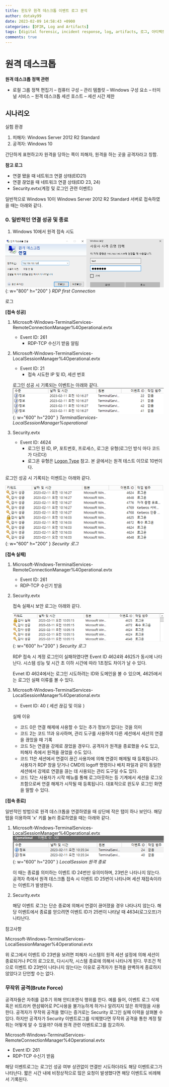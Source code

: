 ```yaml
---
title: 윈도우 원격 데스크톱 이벤트 로그 분석
author: dotaky99
date: 2023-02-09 14:58:43 +0900
categories: [DFIR, Log and Artifacts]
tags: [digital forensic, incident response, log, artifacts, 로그, 아티팩트, 윈도우 포렌식, rdp]
comments: true
---
```


# 원격 데스크톱

**원격 데스크톱 정책 관련**

- 로컬 그룹 정책 편집기 – 컴퓨터 구성 – 관리 템플릿 – Windows 구성 요소 – 터미널 서비스 – 원격 데스크톱 세션 호스트 – 세션 시간 제한

## **시나리오**

실험 환경

1. 피해자: Windows Server 2012 R2 Standard
2. 공격자: Windows 10

간단하게 표현하고자 원격을 당하는 쪽이 피해자, 원격을 하는 곳을 공격자라고 칭함.

**참고 로그**

- 연결 됐을 때 네트워크 연결 상태(EID21)
- 연결 끊었을 때 네트워크 연결 상태(EID 23, 24)
- Security.evtx(계정 및 로그인 관련 이벤트)

일반적으로 Windows 10이 Windows Server 2012 R2 Standard 서버로 접속하였을 때는 아래와 같다.

### 0. 일반적인 연결 성공 및 종료
1. Windows 10에서 원격 접속 시도

![RDP CON 1](/assets/img/post/20230209-RDP/con_1.png){: w="800" h="200" }
_RDP first Connection_

로그

**[접속 성공]**
1. Microsoft-Windows-TerminalServices-RemoteConnectionManager%4Operational.evtx
   - Event ID: 261
     - RDP-TCP 수신기 받음 알림

2. Microsoft-Windows-TerminalServices-LocalSessionManager%4Operational.evtx
   - Event ID: 21
     - 접속 시도한 IP 및 ID, 세션 번호
    
    로그인 성공 시 기록되는 이벤트는 아래와 같다.
    ![RDP CON 1](/assets/img/post/20230209-RDP/login_localsession_1.png){: w="600" h="200" }
    _TerminalServices-LocalSessionManager%operational_

3. Security.evtx
    - Event ID: 4624
      - 로그인 된 ID, IP, 포트번호, 프로세스, 로그온 유형(로그인 방식 마다 코드가 다르다)
      - 로그온 유형은 [Logon Type](https://www.ultimatewindowssecurity.com/securitylog/encyclopedia/event.aspx?eventID=4624) 참고. 본 글에서는 원격 테스트 이므로 10번이다.

로그인 성공 시 기록되는 이벤트는 아래와 같다.

![RDP CON 1](/assets/img/post/20230209-RDP/login_security_1.png){: w="600" h="200" }
_Security 로그_


**[접속 실패]**
1. Microsoft-Windows-TerminalServices-RemoteConnectionManager%4Operational.evtx
   - Event ID: 261
   - RDP-TCP 수신기 받음

2. Security.evtx

    접속 실패시 보안 로그는 아래와 같다.

    ![RDP CON 1](/assets/img/post/20230209-RDP/login_fail_1.png){: w="600" h="200" }
    _Security 로그_

    RDP 접속 시 계정 로그인이 실패하였다면 Event ID 4624와 4625가 동시에 나타난다. 시스템 성능 및 시간 초 이하 시간에 따라 1초정도 차이가 날 수 있다.

    Evnet ID 4624에서는 로그인 시도하려는 ID와 도메인을 볼 수 있으며, 4625에서는 로그인 실패 이류를 볼 수 있다.

3. Microsoft-Windows-TerminalServices-LocalSessionManager%4Operational.evtx
   - Event ID: 40 ( 세션 끊김 및 이유 )


    실패 이유
    - 코드 0은 연결 해제에 사용할 수 있는 추가 정보가 없다는 것을 의미
    - 코드 2는 코드 11과 유사하며, 관리 도구를 사용하여 다른 세션에서 세션의 연결을 끊었을 때 기록
    - 코드 5는 연결을 강제로 끊었을 경우다. 공격자가 원격을 종료했을 수도 있고, 피해자 측에서 원격을 끊었을 수도 있다.
    - 코드 11은 세션에서 연결이 끊긴 사용자에 의해 연결이 해제될 때 등록됩니다. 사용자가 RDP 창을 닫거나 CMD의 logoff 명령이나 배치 파일과 같이 동일한 세션에서 강제로 연결을 끊는 데 사용되는 관리 도구일 수도 있다.
    - 코드 12는 사용자가 시작 메뉴를 통해 로그아웃하는 등 기계에서 세션을 로그오프함으로써 연결 해제가 시작될 때 등록됩니다. 대표적으로 윈도우 로그인 화면을 말할 수 있다.

**[접속 종료]**

일반적인 방법으로 원격 데스크톱을 연결하였을 때 상단에 작은 탭이 하나 보인다. 해당 탭을 이용하여 'x' 키를 눌러 종료하였을 때는 아래와 같다.

1. Microsoft-Windows-TerminalServices-LocalSessionManager%4Operational.evtx
    ![RDP CON 1](/assets/img/post/20230209-RDP/exit_rdp_1.png){: w="600" h="200" }
    _LocalSession 원격 종료_

    이 때는 종료를 의미하는 이벤트 ID 24번만 유의미하며, 23번은 나타나지 않는다. 공격자 측에서 원격 데스크톱 접속 시 이벤트 ID 25번이 나타나며 세션 재접속이라는 이벤트가 발생한다.

2. Security.evtx
    
    해당 이벤트 로그는 단순 종료에 의해서 연결이 끊어졌을 경우 나타나지 않는다. 해당 이벤트에서 종료를 얻으려면 이벤트 ID가 25번이 나타날 때 4634(로그오프)가 나타난다.

참고사항

Microsoft-Windows-TerminalServices-LocalSessionManager%4Operational.evtx

위 로그에서 이벤트 ID 23번을 보려면 피해자 시스템의 원격 세션 설정에 의해 세션이 종료되거나 PC의 로그오프, 다시시작, 시스템 종료에 의해서 나타나게 된다.
무조건 적으로 이벤트 ID 23번이 나타나지 않는다는 이유로 공격자가 원격을 완벽하게 종료하지 않았다고 단언할 수는 없다.

### 무작위 공격(Brute Force)

공격자들은 자취를 감추기 위해 안티포렌식 행위를 한다. 예를 들어, 이벤트 로그 삭제 혹은 비트라커 랜섬웨어로 PC사용을 불가능하게 하거나 알려지지 않은 취약점을 사용한다.
공격자가 무작위 공격을 했다는 증거로는 Security 로그인 실패 이력을 살펴볼 수 있다. 하지만 공격자가 Security 이벤트로그를 삭제했다면 무작위 공격을 통한 계정 탈취는 어떻게 알 수 있을까? 아래 원격 관련 이벤트로그를 참고하자.

Microsoft-Windows-TerminalServices-RemoteConnectionManager%4Operational.evtx
   - Event ID: 261
   - RDP-TCP 수신기 받음

해당 이벤트로그는 로그인 성공 여부 상관없이 연결만 시도하더라도 해당 이벤트로그가 나타난다. 짧은 시간 내에 비정상적으로 많은 요청이 발생했다면 해당 이벤트도 비례해서 기록된다.
